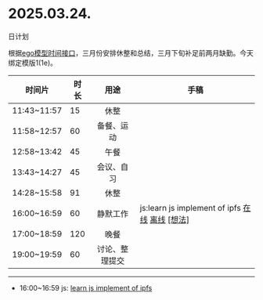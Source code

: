 # 2025.03.24.
日计划

根据[ego模型时间接口](https://gitee.com/hyg/blog/blob/master/timeflow.md)，三月份安排休整和总结，三月下旬补足前两月缺勤。今天绑定模版1(1e)。

| 时间片 | 时长 | 用途 | 手稿 |
| --- | --- | :---: | --- |
| 11:43~11:57 | 15 | 休整 |  |
| 11:58~12:57 | 60 | 备餐、运动 |  |
| 12:58~13:42 | 45 | 午餐 |  |
| 13:43~14:27 | 45 | 会议、自习 |  |
| 14:28~15:58 | 91 | 休整 |  |
| 16:00~16:59 | 60 | 静默工作 | js:learn js implement of ipfs [在线](http://simp.ly/p/4QDThK) [离线](../../draft/2025/20250324160000.md) <a href="mailto:huangyg@mars22.com?subject=关于2025.03.24.[js:learn js implement of ipfs]任务&body=日期: 20250324%0D%0A序号: 5%0D%0A手稿:../../draft/2025/20250324160000.md%0D%0A---请勿修改邮件主题及以上内容 从下一行开始写您的想法---%0D%0A">[想法]</a> |
| 17:00~18:59 | 120 | 晚餐 |  |
| 19:00~19:59 | 60 | 讨论、整理提交 |  |

---

- 16:00~16:59	js: [learn js implement of ipfs](../../draft/2025/20250324.01.md)
